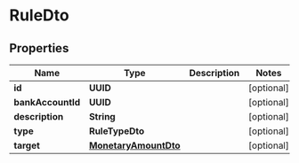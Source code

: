 

# RuleDto


## Properties

| Name | Type | Description | Notes |
|------------ | ------------- | ------------- | -------------|
|**id** | **UUID** |  |  [optional] |
|**bankAccountId** | **UUID** |  |  [optional] |
|**description** | **String** |  |  [optional] |
|**type** | **RuleTypeDto** |  |  [optional] |
|**target** | [**MonetaryAmountDto**](MonetaryAmountDto.md) |  |  [optional] |



